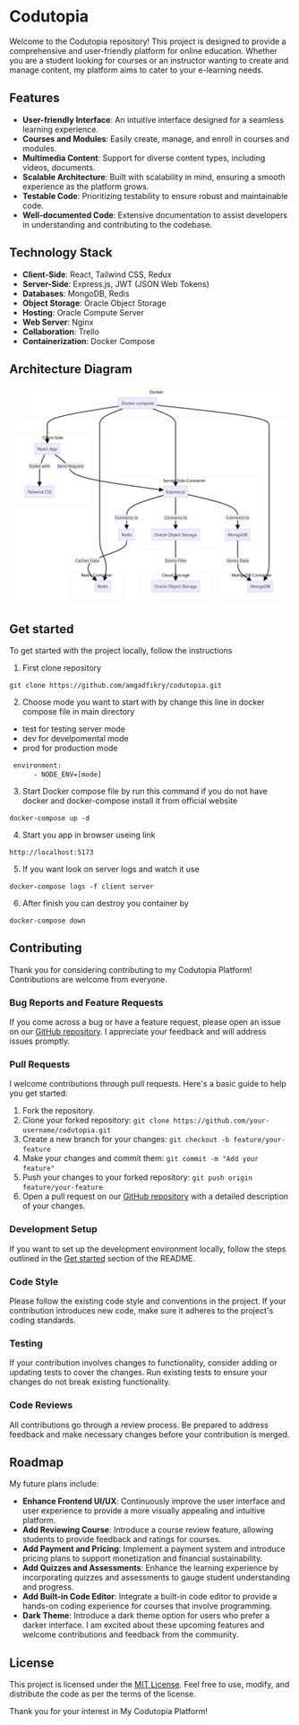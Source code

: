 # Codutopia

Welcome to the Codutopia repository! This project is designed to provide a comprehensive and user-friendly platform for online education. Whether you are a student looking for courses or an instructor wanting to create and manage content, my platform aims to cater to your e-learning needs.

## Features

- **User-friendly Interface**: An intuitive interface designed for a seamless learning experience.
- **Courses and Modules**: Easily create, manage, and enroll in courses and modules.
- **Multimedia Content**: Support for diverse content types, including videos, documents.
- **Scalable Architecture**: Built with scalability in mind, ensuring a smooth experience as the platform grows.
- **Testable Code**: Prioritizing testability to ensure robust and maintainable code.
- **Well-documented Code**: Extensive documentation to assist developers in understanding and contributing to the codebase.

## Technology Stack

- **Client-Side**: React, Tailwind CSS, Redux
- **Server-Side**: Express.js, JWT (JSON Web Tokens)
- **Databases**: MongoDB, Redis
- **Object Storage**: Oracle Object Storage
- **Hosting**: Oracle Compute Server
- **Web Server**: Nginx
- **Collaboration**: Trello
- **Containerization**: Docker Compose


## Architecture Diagram

![Diagram](./architecture.png)

## Get started

To get started with the project locally, follow the instructions

1. First clone repository
```
git clone https://github.com/amgadfikry/codutopia.git
```
2. Choose mode you want to start with by change this line in docker compose file in main directory
- test for testing server mode
- dev for develpomental mode
- prod for production mode
```
 environment:
      - NODE_ENV=[mode]
```
3. Start Docker compose file by run this command if you do not have docker and docker-compose  install it from official website
```
docker-compose up -d
```
4. Start you app in browser useing link
```
http://localhost:5173
```
5. If you want look on server logs and watch it use
```
docker-compose logs -f client server
```
6. After finish you can destroy you container by
```
docker-compose down
```
## Contributing

Thank you for considering contributing to my Codutopia Platform! Contributions are welcome from everyone.

### Bug Reports and Feature Requests

If you come across a bug or have a feature request, please open an issue on our [GitHub repository](https://github.com/amgadfikry/codutopia/issues). I appreciate your feedback and will address issues promptly.

### Pull Requests

I welcome contributions through pull requests. Here's a basic guide to help you get started:

1. Fork the repository.
2. Clone your forked repository: `git clone https://github.com/your-username/codutopia.git`
3. Create a new branch for your changes: `git checkout -b feature/your-feature`
4. Make your changes and commit them: `git commit -m "Add your feature"`
5. Push your changes to your forked repository: `git push origin feature/your-feature`
6. Open a pull request on our [GitHub repository](https://github.com/amgadfikry/codutopia/pulls) with a detailed description of your changes.

### Development Setup

If you want to set up the development environment locally, follow the steps outlined in the [Get started](#get-started) section of the README.

### Code Style

Please follow the existing code style and conventions in the project. If your contribution introduces new code, make sure it adheres to the project's coding standards.

### Testing

If your contribution involves changes to functionality, consider adding or updating tests to cover the changes. Run existing tests to ensure your changes do not break existing functionality.

### Code Reviews

All contributions go through a review process. Be prepared to address feedback and make necessary changes before your contribution is merged.

## Roadmap

My future plans include:
- **Enhance Frontend UI/UX**: Continuously improve the user interface and user experience to provide a more visually appealing and intuitive platform.
- **Add Reviewing Course**: Introduce a course review feature, allowing students to provide feedback and ratings for courses.
- **Add Payment and Pricing**: Implement a payment system and introduce pricing plans to support monetization and financial sustainability.
- **Add Quizzes and Assessments**: Enhance the learning experience by incorporating quizzes and assessments to gauge student understanding and progress.
- **Add Built-in Code Editor**: Integrate a built-in code editor to provide a hands-on coding experience for courses that involve programming.
- **Dark Theme**: Introduce a dark theme option for users who prefer a darker interface.
I am excited about these upcoming features and welcome contributions and feedback from the community.


## License

This project is licensed under the [MIT License](./LICENSE). Feel free to use, modify, and distribute the code as per the terms of the license.

Thank you for your interest in My Codutopia Platform!
